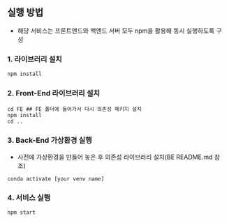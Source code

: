 ## 실행 방법
- 해당 서비스는 프론트엔드와 백엔드 서버 모두 npm을 활용해 동시 실행하도록 구성

### 1. 라이브러리 설치
```bash
npm install
```

### 2. Front-End 라이브러리 설치
```bach
cd FE ## FE 폴더에 들어가서 다시 의존성 패키지 설치
npm install
cd ..
```

### 3. Back-End 가상환경 실행
- 사전에 가상환경을 만들어 놓은 후 의존성 라이브러리 설치(BE README.md 참조)
```
conda activate [your venv name]
```

### 4. 서비스 실행
```bash
npm start
```
